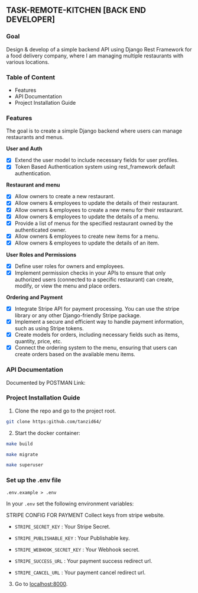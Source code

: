 ## TASK-REMOTE-KITCHEN [BACK END DEVELOPER]
### Goal
Design & develop of a simple backend API using Django Rest Framework for a food delivery company, where I am managing multiple restaurants with various locations.

### Table of Content
- Features
- API Documentation
- Project Installation Guide

### Features

The goal is to create a simple Django backend where users can manage restaurants and menus.

**User and Auth**
- [x] Extend the user model to include necessary fields for user profiles.
- [x] Token Based Authentication system using rest_framework default authentication.

**Restaurant and menu**
- [x] Allow owners to create a new restaurant.
- [x] Allow owners & employees to update the details of their restaurant.
- [x] Allow owners & employees to create a new menu for their restaurant.
- [x] Allow owners & employees to update the details of a menu.
- [x] Provide a list of menus for the specified restaurant owned by the authenticated owner.
- [x] Allow owners & employees to create new items for a menu.
- [x] Allow owners & employees to update the details of an item.

**User Roles and Permissions**
- [x] Define user roles for owners and employees.
- [x] Implement permission checks in your APIs to ensure that only authorized users (connected to a specific restaurant) can create, modify, or view the menu and place orders.

**Ordering and Payment**
- [x] Integrate Stripe API for payment processing. You can use the stripe library or any other Django-friendly Stripe package.
- [x] Implement a secure and efficient way to handle payment information, such as using Stripe tokens.
- [x] Create models for orders, including necessary fields such as items, quantity, price, etc.
- [x] Connect the ordering system to the menu, ensuring that users can create orders based on the available menu items.

### API Documentation
Documented by POSTMAN
Link: 

### Project Installation Guide

1. Clone the repo and go to the project root.
```bash
git clone https:github.com/tanzid64/
```
2. Start the docker container: 
```bash
make build
```
```bash
make migrate
```
```bash
make superuser
```
### Set up the .env file

`.env.example > .env`

In your `.env` set the following environment variables:

STRIPE CONFIG FOR PAYMENT
Collect keys from stripe website.
- `STRIPE_SECRET_KEY` : Your Stripe Secret.
- `STRIPE_PUBLISHABLE_KEY` : Your Publishable key.
- `STRIPE_WEBHOOK_SECRET_KEY` : Your Webhook secret.

- `STRIPE_SUCCESS_URL` : Your payment success redirect url.
- `STRIPE_CANCEL_URL` : Your payment cancel redirect url.

3. Go to [localhost:8000](http://localhost:8000).

